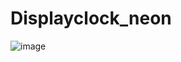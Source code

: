# Displayclock_neon

![image](https://github.com/GKacper98/Displayclock_neon/assets/146622176/83e9b889-6153-423b-be9a-433ce0dffc9a)
